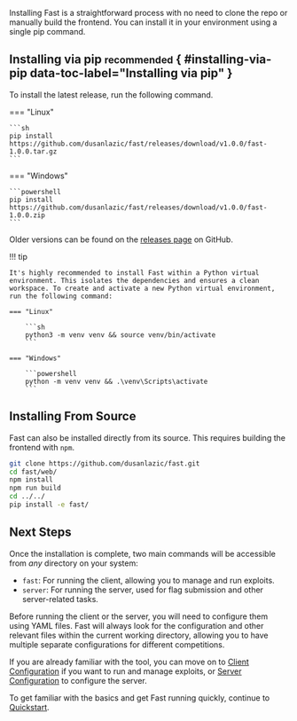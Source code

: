 Installing Fast is a straightforward process with no need to clone the repo or manually build the frontend. You can install it in your environment using a single pip command.

## Installing via pip <small>recommended</small> { #installing-via-pip data-toc-label="Installing via pip" }

To install the latest release, run the following command.

=== "Linux"

    ```sh
    pip install https://github.com/dusanlazic/fast/releases/download/v1.0.0/fast-1.0.0.tar.gz
    ```

=== "Windows"

    ```powershell
    pip install https://github.com/dusanlazic/fast/releases/download/v1.0.0/fast-1.0.0.zip
    ```

Older versions can be found on the [releases page](https://github.com/dusanlazic/fast/releases) on GitHub.

!!! tip

    It's highly recommended to install Fast within a Python virtual environment. This isolates the dependencies and ensures a clean workspace. To create and activate a new Python virtual environment, run the following command:

    === "Linux"

        ```sh
        python3 -m venv venv && source venv/bin/activate
        ```

    === "Windows"

        ```powershell
        python -m venv venv && .\venv\Scripts\activate
        ```

## Installing From Source

Fast can also be installed directly from its source. This requires building the frontend with `npm`.

```sh
git clone https://github.com/dusanlazic/fast.git
cd fast/web/
npm install
npm run build
cd ../../
pip install -e fast/
```

## Next Steps

Once the installation is complete, two main commands will be accessible from *any* directory on your system:

- `fast`: For running the client, allowing you to manage and run exploits.
- `server`: For running the server, used for flag submission and other server-related tasks.

Before running the client or the server, you will need to configure them using YAML files. Fast will always look for the configuration and other relevant files within the current working directory, allowing you to have multiple separate configurations for different competitions. 

If you are already familiar with the tool, you can move on to [Client Configuration](user-manual/client/configuration.md) if you want to run and manage exploits, or [Server Configuration](user-manual/server/configuration.md) to configure the server.

To get familiar with the basics and get Fast running quickly, continue to [Quickstart](quickstart.md).